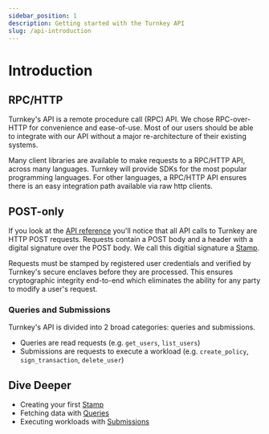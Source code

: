 ```yaml
---
sidebar_position: 1
description: Getting started with the Turnkey API
slug: /api-introduction
---
```


# Introduction

## RPC/HTTP

Turnkey's API is a remote procedure call (RPC) API. We chose RPC-over-HTTP for convenience and ease-of-use. Most of our users should be able to integrate with our API without a major re-architecture of their existing systems.

Many client libraries are available to make requests to a RPC/HTTP API, across many languages. Turnkey will provide SDKs for the most popular programming languages. For other languages, a RPC/HTTP API ensures there is an easy integration path available via raw http clients.

## POST-only

If you look at the [API reference](./api) you'll notice that all API calls to Turnkey are HTTP POST requests. Requests contain a POST body and a header with a digital signature over the POST body. We call this digitial signature a [Stamp](./stamps.md).

Requests must be stamped by registered user credentials and verified by Turnkey's secure enclaves before they are processed. This ensures cryptographic integrity end-to-end which eliminates the ability for any party to modify a user's request.

### Queries and Submissions

Turnkey's API is divided into 2 broad categories: queries and submissions.

- Queries are read requests (e.g. `get_users`, `list_users`)
- Submissions are requests to execute a workload (e.g. `create_policy`, `sign_transaction`, `delete_user`)

## Dive Deeper

- Creating your first [Stamp](./stamps.md)
- Fetching data with [Queries](./queries.md)
- Executing workloads with [Submissions](./submissions.md)
